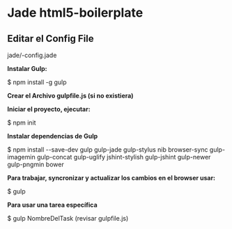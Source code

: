 # Jade html5-boilerplate #
## Editar el Config File ##
jade/-config.jade

**Instalar Gulp:**

$ npm install -g gulp

**Crear el Archivo gulpfile.js (si no existiera)**

**Iniciar el proyecto, ejecutar:**

$ npm init

**Instalar dependencias de Gulp**

$ npm install --save-dev gulp gulp-jade gulp-stylus nib browser-sync gulp-imagemin gulp-concat gulp-uglify jshint-stylish gulp-jshint gulp-newer gulp-pngmin bower

**Para trabajar, syncronizar y actualizar los cambios en el browser usar:**

$ gulp

**Para usar una tarea específica**

$ gulp NombreDelTask (revisar gulpfile.js)